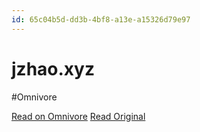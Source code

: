 ```yaml
---
id: 65c04b5d-dd3b-4bf8-a13e-a15326d79e97
---
```


# jzhao.xyz
#Omnivore

[Read on Omnivore](https://omnivore.app/me/https-jzhao-xyz-x-tr-hl-ja-191edfd9350)
[Read Original](https://jzhao.xyz/?_x_tr_hl=ja)


